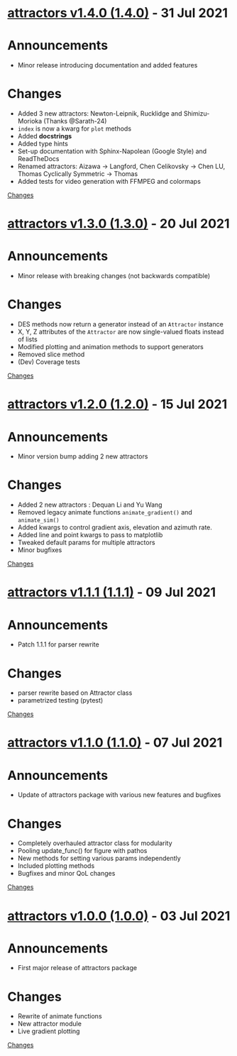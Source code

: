 <a name="1.4.0"></a>
# [attractors v1.4.0 (1.4.0)](https://github.com/Vignesh-Desmond/attractors/releases/tag/1.4.0) - 31 Jul 2021

# Announcements
* Minor release introducing documentation and added features

# Changes
* Added 3 new attractors: Newton-Leipnik, Rucklidge and Shimizu-Morioka (Thanks @Sarath-24)
* `index` is now a kwarg for `plot` methods
* Added **docstrings**
* Added type hints
* Set-up documentation with Sphinx-Napolean (Google Style) and ReadTheDocs
* Renamed attractors: Aizawa -> Langford, Chen Celikovsky -> Chen LU, Thomas Cyclically Symmetric -> Thomas
* Added tests for video generation with FFMPEG and colormaps

[Changes][1.4.0]


<a name="1.3.0"></a>
# [attractors v1.3.0 (1.3.0)](https://github.com/Vignesh-Desmond/attractors/releases/tag/1.3.0) - 20 Jul 2021

# Announcements
* Minor release with breaking changes (not backwards compatible)

# Changes
* DES methods now return a generator instead of an `Attractor` instance
* X, Y, Z attributes of the `Attractor` are now single-valued floats instead of lists
* Modified plotting and animation methods to support generators
* Removed slice method
* (Dev) Coverage tests

[Changes][1.3.0]


<a name="1.2.0"></a>
# [attractors v1.2.0 (1.2.0)](https://github.com/Vignesh-Desmond/attractors/releases/tag/1.2.0) - 15 Jul 2021

# Announcements
* Minor version bump adding 2 new attractors

# Changes
* Added 2 new attractors : Dequan Li and Yu Wang
* Removed legacy animate functions `animate_gradient()` and `animate_sim()`
* Added kwargs to control gradient axis, elevation and azimuth rate.
* Added line and point kwargs to pass to matplotlib
* Tweaked default params for multiple attractors
* Minor bugfixes

[Changes][1.2.0]


<a name="1.1.1"></a>
# [attractors v1.1.1 (1.1.1)](https://github.com/Vignesh-Desmond/attractors/releases/tag/1.1.1) - 09 Jul 2021

# Announcements
* Patch 1.1.1 for parser rewrite

# Changes
* parser rewrite based on Attractor class
* parametrized testing (pytest)

[Changes][1.1.1]


<a name="1.1.0"></a>
# [attractors v1.1.0 (1.1.0)](https://github.com/Vignesh-Desmond/attractors/releases/tag/1.1.0) - 07 Jul 2021

# Announcements
*  Update of attractors package with various new features and bugfixes

# Changes
* Completely overhauled attractor class for modularity
* Pooling update_func() for figure with pathos
* New methods for setting various params independently
* Included plotting methods
* Bugfixes and minor QoL changes



[Changes][1.1.0]


<a name="1.0.0"></a>
# [attractors v1.0.0 (1.0.0)](https://github.com/Vignesh-Desmond/attractors/releases/tag/1.0.0) - 03 Jul 2021

# Announcements
* First major release of attractors package

# Changes
* Rewrite of animate functions
* New attractor module
* Live gradient plotting

[Changes][1.0.0]


[1.4.0]: https://github.com/Vignesh-Desmond/attractors/compare/1.3.0...1.4.0
[1.3.0]: https://github.com/Vignesh-Desmond/attractors/compare/1.2.0...1.3.0
[1.2.0]: https://github.com/Vignesh-Desmond/attractors/compare/1.1.1...1.2.0
[1.1.1]: https://github.com/Vignesh-Desmond/attractors/compare/1.1.0...1.1.1
[1.1.0]: https://github.com/Vignesh-Desmond/attractors/compare/1.0.0...1.1.0
[1.0.0]: https://github.com/Vignesh-Desmond/attractors/tree/1.0.0

 <!-- Generated by changelog-from-release -->
